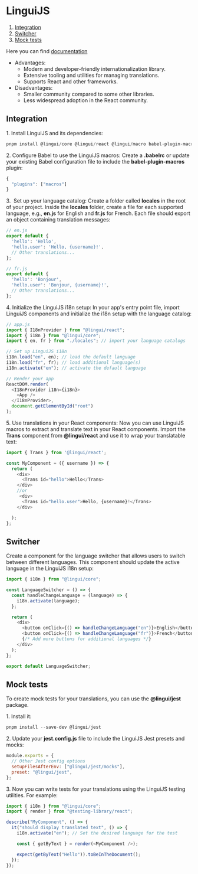 # LinguiJS

1.  [Integration](#integration)
2.  [Switcher](#switcher)
3.  [Mock tests](#mock-tests)

Here you can find [documentation](https://lingui.dev/)

- Advantages:
  - Modern and developer-friendly internationalization library.
  - Extensive tooling and utilities for managing translations.
  - Supports React and other frameworks.
- Disadvantages:
  - Smaller community compared to some other libraries.
  - Less widespread adoption in the React community.

## Integration

1\. Install LinguiJS and its dependencies:

```javascript
pnpm install @lingui/core @lingui/react @lingui/macro babel-plugin-macros
```

2\. Configure Babel to use the LinguiJS macros: Create a **.babelrc** or update your existing Babel configuration file to include the **babel-plugin-macros** plugin:

```javascript
{
  "plugins": ["macros"]
}
```

3\.  Set up your language catalog: Create a folder called **locales** in the root of your project. Inside the **locales** folder, create a file for each supported language, e.g., **en.js** for English and **fr.js** for French. Each file should export an object containing translation messages:

```javascript
// en.js
export default {
  'hello': 'Hello',
  'hello.user': 'Hello, {username}!',
  // Other translations...
};

// fr.js
export default {
  'hello': 'Bonjour',
  'hello.user': 'Bonjour, {username}!',
  // Other translations...
};
```

4\. Initialize the LinguiJS i18n setup: In your app's entry point file, import LinguiJS components and initialize the i18n setup with the language catalog:

```javascript
// app.js
import { I18nProvider } from "@lingui/react";
import { i18n } from "@lingui/core";
import { en, fr } from "./locales"; // import your language catalogs

// Set up LinguiJS i18n
i18n.load("en", en); // load the default language
i18n.load("fr", fr); // load additional language(s)
i18n.activate("en"); // activate the default language

// Render your app
ReactDOM.render(
  <I18nProvider i18n={i18n}>
    <App />
  </I18nProvider>,
  document.getElementById("root")
);
```

5\. Use translations in your React components: Now you can use LinguiJS macros to extract and translate text in your React components. Import the **Trans** component from **@lingui/react** and use it to wrap your translatable text:

```javascript
import { Trans } from '@lingui/react';

const MyComponent = ({ username }) => {
  return (
    <div>
      <Trans id="hello">Hello</Trans>
    </div>
    //or
     <div>
      <Trans id="hello.user">Hello, {username}!</Trans>
    </div>

  );
};
```

## Switcher

Create a component for the language switcher that allows users to switch between different languages. This component should update the active language in the LinguiJS i18n setup:

```javascript
import { i18n } from "@lingui/core";

const LanguageSwitcher = () => {
  const handleChangeLanguage = (language) => {
    i18n.activate(language);
  };

  return (
    <div>
      <button onClick={() => handleChangeLanguage("en")}>English</button>
      <button onClick={() => handleChangeLanguage("fr")}>French</button>
      {/* Add more buttons for additional languages */}
    </div>
  );
};

export default LanguageSwitcher;
```

## Mock tests

To create mock tests for your translations, you can use the **@lingui/jest** package.

1\. Install it:

```javascript
pnpm install --save-dev @lingui/jest
```

2\. Update your **jest.config.js** file to include the LinguiJS Jest presets and mocks:

```javascript
module.exports = {
  // Other Jest config options
  setupFilesAfterEnv: ["@lingui/jest/mocks"],
  preset: "@lingui/jest",
};
```

3\. Now you can write tests for your translations using the LinguiJS testing utilities. For example:

```javascript
import { i18n } from "@lingui/core";
import { render } from "@testing-library/react";

describe("MyComponent", () => {
  it("should display translated text", () => {
    i18n.activate("en"); // Set the desired language for the test

    const { getByText } = render(<MyComponent />);

    expect(getByText("Hello")).toBeInTheDocument();
  });
});
```
